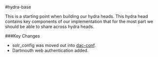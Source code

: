 #hydra-base

This is a starting point when building our hydra heads. This hydra head contains key components of our implementation that for the most part we should be able to share across hydra heads.

###Key Changes
- solr_config was moved out into [dac-conf](https://github.com/DartmouthDSC/dac-conf).
- Dartmouth web authentication added.